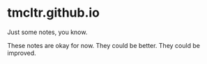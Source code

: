 tmcltr.github.io
================

Just some notes, you know.

These notes are okay for now. They could be better. They could be improved.
